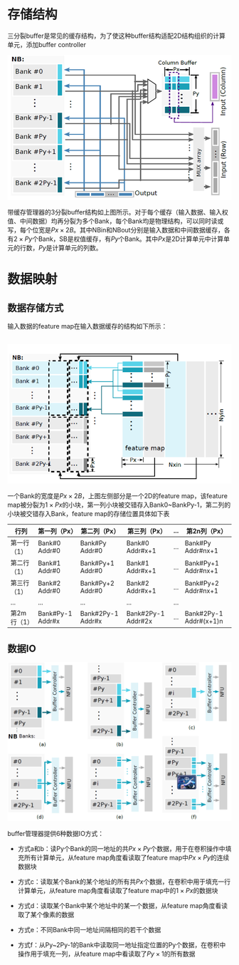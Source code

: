 # 存储结构

三分裂buffer是常见的缓存结构，为了使这种buffer结构适配2D结构组织的计算单元，添加buffer controller

![](./mem_structure.PNG)

带缓存管理器的3分裂buffer结构如上图所示。对于每个缓存（输入数据、输入权值、中间数据）均再分裂为多个Bank，每个Bank均是物理结构，可以同时读或写，每个位宽是$Px \times 2B$。其中NBin和NBout分别是输入数据和中间数据缓存，各有$2 \times Py$个Bank，SB是权值缓存，有$Py$个Bank。其中$Px$是2D计算单元中计算单元的行数，$Py$是计算单元的列数。

# 数据映射

## 数据存储方式

输入数据的feature map在输入数据缓存的结构如下所示：

​		![](./data.PNG)

一个Bank的宽度是$Px \times 2B$，上图左侧部分是一个2D的feature map，该feature map被分裂为$1 \times Px$的小块，第一列小块被交错存入Bank0\~BankPy-1，第二列的小块被交错存入Bank，feature map的存储位置具体如下表

| 行列        | 第一列（Px）     | 第二列（Px）      | 第三列（Px）       | ...  | 第2n列（Px）             |
| ----------- | ---------------- | ----------------- | ------------------ | ---- | ------------------------ |
| 第一行（1） | Bank#0 Addr#0    | Bank#Py Addr#0    | Bank#0 Addr#x+1    | ...  | Bank#Py Addr#nx+1        |
| 第二行（1） | Bank#1 Addr#0    | Bank#Py+1 Addr#0  | Bank#1 Addr#x+1    | ...  | Bank#Py+1 Addr#nx+1      |
| 第三行（1） | Bank#2 Addr#0    | Bank#Py+2 Addr#0  | Bank#2 Addr#x+1    | ...  | Bank#Py+2 Addr#nx+1      |
| ...         | ...              | ...               | ...                | ...  |                          |
| 第2m行（1） | Bank#Py-1 Addr#x | Bank#2Py-1 Addr#x | Bank#2Py-1 Addr#2x | ...  | Bank#2Py-1   Addr#(x+1)n |

## 数据IO

![](./io.PNG)

buffer管理器提供6种数据IO方式：

- 方式a和b：读Py个Bank的同一地址的共$Px \times Py$个数据，用于在卷积操作中填充所有计算单元，从feature map角度看读取了feature map中$Px \times Py$的连续数据块

- 方式c：读取某个Bank的某个地址的所有共$Px$个数据，在卷积中用于填充一行计算单元，从feature map角度看读取了feature map中的$1 \times Px$的数据块

- 方式d：读取某个Bank中某个地址中的某一个数据，从feature map角度看读取了某个像素的数据

- 方式e：不同Bank中同一地址间隔相同的若干个数据

- 方式f：从Py\~2Py-1的Bank中读取同一地址指定位置的Py个数据，在卷积中操作用于填充一列，从feature map中看读取了$Py \times 1$的所有数据

